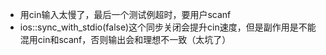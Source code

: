 - 用cin输入太慢了，最后一个测试例超时，要用户scanf
- ios::sync_with_stdio(false)这个同步关闭会提升cin速度，但是副作用是不能混用cin和scanf，否则输出会和理想不一致（太坑了）
